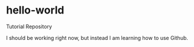 # hello-world
Tutorial Repository

I should be working right now, but instead I am learning how to use Github.

